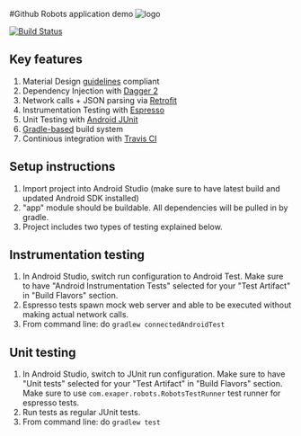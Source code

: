 #Github Robots application demo
![logo](http://robohash.org/robots.png?size=200x200)

[![Build Status](https://travis-ci.org/Exaper/github-robots.svg?branch=master)](https://travis-ci.org/Exaper/github-robots)

## Key features
1. Material Design [guidelines](https://www.google.com/design/spec/material-design/introduction.html) compliant
2. Dependency Injection with [Dagger 2](http://google.github.io/dagger/)
3. Network calls + JSON parsing via [Retrofit](http://square.github.io/retrofit/)
3. Instrumentation Testing with [Espresso](https://code.google.com/p/android-test-kit/wiki/Espresso)
4. Unit Testing with [Android JUnit](http://tools.android.com/tech-docs/unit-testing-support)
5. [Gradle-based](http://tools.android.com/tech-docs/new-build-system) build system
5. Continious integration with [Travis CI](https://travis-ci.org/Exaper/github-robots)

## Setup instructions
1. Import project into Android Studio (make sure to have latest build and updated Android SDK installed)
2. "app" module should be buildable. All dependencies will be pulled in by gradle.
3. Project includes two types of testing explained below.

## Instrumentation testing
1. In Android Studio, switch run configuration to Android Test. Make sure to have "Android Instrumentation Tests"
selected for your "Test Artifact" in "Build Flavors" section.
2. Espresso tests spawn mock web server and able to be executed without making actual network calls.
3. From command line: do ```gradlew connectedAndroidTest```

## Unit testing
1. In Android Studio, switch to JUnit run configuration. Make sure to have "Unit tests" selected for your
"Test Artifact" in "Build Flavors" section. Make sure to use ```com.exaper.robots.RobotsTestRunner``` test runner for
espresso tests.
2. Run tests as regular JUnit tests.
3. From command line: do ```gradlew test```